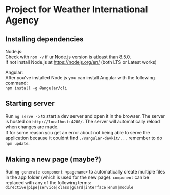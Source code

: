 # Project for Weather International Agency


## Installing dependencies
Node.js:<br >
Check with `npm -v` if ur Node.js version is atleast than 8.5.0.<br >
If not install Node.js at https://nodejs.org/en/ (both LTS or Latest works)

Angular:<br >
After you've installed Node.js you can install Angular with the following command:<br >
`npm install -g @angular/cli`

## Starting server
Run `ng serve -o` to start a dev server and open it in the browser. The server is hosted on `http://localhost:4200/`. The server will automatically reload when changes are made.<br >
If for some reason you get an error about not being able to serve the application because it couldnt find `./@angular-devkit/...` remember to do `npm update`.

## Making a new page (maybe?)
Run `ng generate component <pagename>` to automatically create multiple files in the app folder (which is used for the new page). `component` can be replaced with any of the following terms: `directive|pipe|service|class|guard|interface|enum|module`